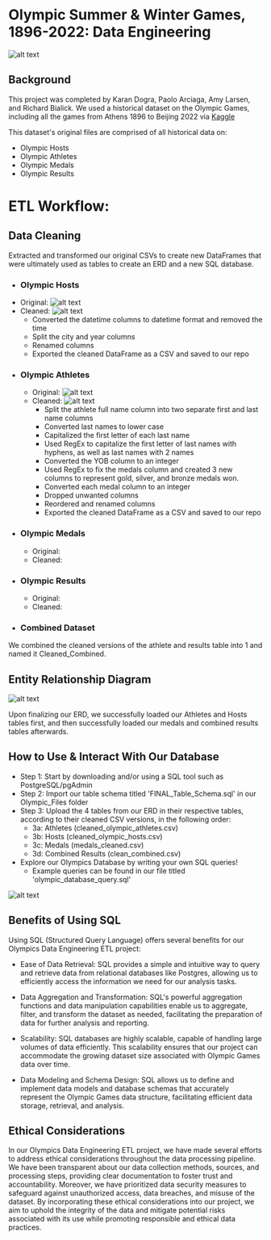 # Olympic Summer & Winter Games, 1896-2022: Data Engineering
![alt text](image.png)

## Background 
This project was completed by Karan Dogra, Paolo Arciaga, Amy Larsen, and Richard Bialick. We used a historical dataset on the Olympic Games, including all the games from Athens 1896 to Beijing 2022 via [Kaggle](https://www.kaggle.com/datasets/piterfm/olympic-games-medals-19862018) 

This dataset's original files are comprised of all historical data on: 
- Olympic Hosts
- Olympic Athletes
- Olympic Medals
- Olympic Results 

# ETL Workflow:

## Data Cleaning 
Extracted and transformed our original CSVs to create new DataFrames that were ultimately used as tables to create an ERD and a new SQL database.    

- ### Olympic Hosts
- Original: ![alt text](image-1.png)
- Cleaned: ![alt text](image-2.png)
    - Converted the datetime columns to datetime format and removed the time 
    - Split the city and year columns 
    - Renamed columns  
    - Exported the cleaned DataFrame as a CSV and saved to our repo 
- ### Olympic Athletes
    - Original: ![alt text](image-3.png)
    - Cleaned: ![alt text](image-4.png)
        - Split the athlete full name column into two separate first and last name columns 
        - Converted last names to lower case 
        - Capitalized the first letter of each last name 
        - Used RegEx to capitalize the first letter of last names with hyphens, as well as last names with 2 names 
        - Converted the YOB column to an integer 
        - Used RegEx to fix the medals column and created 3 new columns to represent gold, silver, and bronze medals won. 
        - Converted each medal column to an integer 
        - Dropped unwanted columns
        - Reordered and renamed columns 
        - Exported the cleaned DataFrame as a CSV and saved to our repo
- ### Olympic Medals 
    - Original: 
    - Cleaned: 
- ### Olympic Results
    - Original: 
    - Cleaned: 
- ### Combined Dataset 
We combined the cleaned versions of the athlete and results table into 1 and named it Cleaned_Combined. 

## Entity Relationship Diagram
![alt text](image-5.png)

Upon finalizing our ERD, we successfully loaded our Athletes and Hosts tables first, and then successfully loaded our medals and combined results tables afterwards. 

## How to Use & Interact With Our Database
- Step 1: Start by downloading and/or using a SQL tool such as PostgreSQL/pgAdmin 
- Step 2: Import our table schema titled 'FINAL_Table_Schema.sql' in our Olympic_Files folder 
- Step 3: Upload the 4 tables from our ERD in their respective tables, according to their cleaned CSV versions, in the following order: 
    - 3a: Athletes (cleaned_olympic_athletes.csv)
    - 3b: Hosts (cleaned_olympic_hosts.csv)
    - 3c: Medals (medals_cleaned.csv)
    - 3d: Combined Results (clean_combined.csv)
- Explore our Olympics Database by writing your own SQL queries! 
    - Example queries can be found in our file titled 'olympic_database_query.sql'

![alt text](image-6.png)

## Benefits of Using SQL 
Using SQL (Structured Query Language) offers several benefits for our Olympics Data Engineering ETL project:
- Ease of Data Retrieval: SQL provides a simple and intuitive way to query and retrieve data from relational databases like Postgres, allowing us to efficiently access the information we need for our analysis tasks.

- Data Aggregation and Transformation: SQL's powerful aggregation functions and data manipulation capabilities enable us to aggregate, filter, and transform the dataset as needed, facilitating the preparation of data for further analysis and reporting.

- Scalability: SQL databases are highly scalable, capable of handling large volumes of data efficiently. This scalability ensures that our project can accommodate the growing dataset size associated with Olympic Games data over time.

- Data Modeling and Schema Design: SQL allows us to define and implement data models and database schemas that accurately represent the Olympic Games data structure, facilitating efficient data storage, retrieval, and analysis.

## Ethical Considerations
In our Olympics Data Engineering ETL project, we have made several efforts to address ethical considerations throughout the data processing pipeline. We have been transparent about our data collection methods, sources, and processing steps, providing clear documentation to foster trust and accountability. Moreover, we have prioritized data security measures to safeguard against unauthorized access, data breaches, and misuse of the dataset. By incorporating these ethical considerations into our project, we aim to uphold the integrity of the data and mitigate potential risks associated with its use while promoting responsible and ethical data practices.

